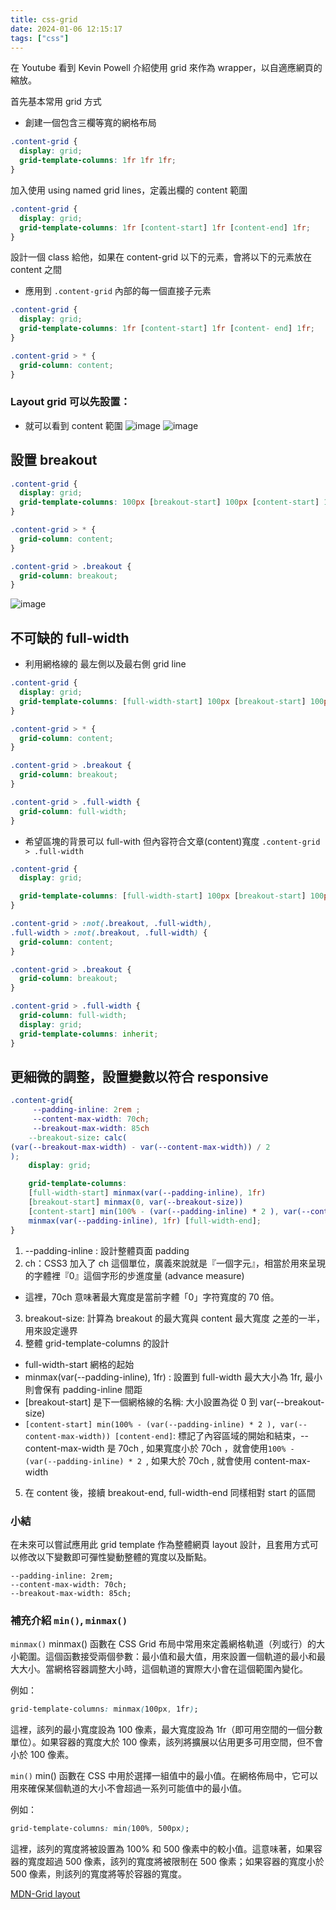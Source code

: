 ```yaml
---
title: css-grid
date: 2024-01-06 12:15:17
tags: ["css"]
---
```


在 Youtube 看到 Kevin Powell 介紹使用 grid 來作為 wrapper，以自適應網頁的縮放。

首先基本常用 grid 方式

- 創建一個包含三欄等寬的網格布局

```css
.content-grid {
  display: grid;
  grid-template-columns: 1fr 1fr 1fr;
}
```

加入使用 using named grid lines，定義出欄的 content 範圍

```css
.content-grid {
  display: grid;
  grid-template-columns: 1fr [content-start] 1fr [content-end] 1fr;
}
```

設計一個 class 給他，如果在 content-grid 以下的元素，會將以下的元素放在 content 之間

- 應用到 `.content-grid` 內部的每一個直接子元素

```css
.content-grid {
  display: grid;
  grid-template-columns: 1fr [content-start] 1fr [content- end] 1fr;
}

.content-grid > * {
  grid-column: content;
}
```

### Layout grid 可以先設置：

- 就可以看到 content 範圍
  ![image](https://hackmd.io/_uploads/HyCjULL_p.png)
  ![image](https://hackmd.io/_uploads/HkJWv8UO6.png)

<!-- more -->

## 設置 breakout

```css
.content-grid {
  display: grid;
  grid-template-columns: 100px [breakout-start] 100px [content-start] 1fr [content-end] 100px [breakout-end] 100px;
}

.content-grid > * {
  grid-column: content;
}

.content-grid > .breakout {
  grid-column: breakout;
}
```

![image](https://hackmd.io/_uploads/HycvDLIO6.png)

## 不可缺的 full-width

- 利用網格線的 最左側以及最右側 grid line

```css
.content-grid {
  display: grid;
  grid-template-columns: [full-width-start] 100px [breakout-start] 100px [content-start] 1fr [content-end] 100px [breakout-end] 100px [full-width-end];
}

.content-grid > * {
  grid-column: content;
}

.content-grid > .breakout {
  grid-column: breakout;
}

.content-grid > .full-width {
  grid-column: full-width;
}
```

- 希望區塊的背景可以 full-with 但內容符合文章(content)寬度
  `.content-grid > .full-width`

```css
.content-grid {
  display: grid;

  grid-template-columns: [full-width-start] 100px [breakout-start] 100px [content-start] 1fr [content-end] 100px [breakout-end] 100px [full-width-end];
}

.content-grid > :not(.breakout, .full-width),
.full-width > :not(.breakout, .full-width) {
  grid-column: content;
}

.content-grid > .breakout {
  grid-column: breakout;
}

.content-grid > .full-width {
  grid-column: full-width;
  display: grid;
  grid-template-columns: inherit;
}
```

## 更細微的調整，設置變數以符合 responsive

```css
.content-grid{
	 --padding-inline: 2rem ;
	 --content-max-width: 70ch;
	 --breakout-max-width: 85ch
	--breakout-size: calc(
(var(--breakout-max-width) - var(--content-max-width)) / 2
);
	display: grid;

	grid-template-columns:
	[full-width-start] minmax(var(--padding-inline), 1fr)
	[breakout-start] minmax(0, var(--breakout-size))
	[content-start] min(100% - (var(--padding-inline) * 2 ), var(--content-max-width)) [content-end] minmax(0, var(--breakout-size)) [breakout-end]
	minmax(var(--padding-inline), 1fr) [full-width-end];
}
```

1. --padding-inline : 設計整體頁面 padding
2. ch：CSS3 加入了 ch 這個單位，廣義來說就是『一個字元』，相當於用來呈現的字體裡『0』這個字形的步進度量 (advance measure)

- 這裡，70ch 意味著最大寬度是當前字體「0」字符寬度的 70 倍。

3. breakout-size: 計算為 breakout 的最大寬與 content 最大寬度 之差的一半，用來設定邊界
4. 整體 grid-template-columns 的設計

- full-width-start 網格的起始
- minmax(var(--padding-inline), 1fr) : 設置到 full-width 最大大小為 1fr, 最小則會保有 padding-inline 間距
- [breakout-start] 是下一個網格線的名稱: 大小設置為從 0 到 var(--breakout-size)
- `[content-start] min(100% - (var(--padding-inline) * 2 ), var(--content-max-width)) [content-end]`: 標記了內容區域的開始和結束，--content-max-width 是 70ch , 如果寬度小於 70ch ，就會使用`100% - (var(--padding-inline) * 2 `, 如果大於 70ch , 就會使用 content-max-width

5. 在 content 後，接續 breakout-end, full-width-end 同樣相對 start 的區間

### 小結

在未來可以嘗試應用此 grid template 作為整體網頁 layout 設計，且套用方式可以修改以下變數即可彈性變動整體的寬度以及斷點。

```
--padding-inline: 2rem;
--content-max-width: 70ch;
--breakout-max-width: 85ch;
```

### 補充介紹 `min()`, `minmax()`

`minmax()`
minmax() 函數在 CSS Grid 布局中常用來定義網格軌道（列或行）的大小範圍。這個函數接受兩個參數：最小值和最大值，用來設置一個軌道的最小和最大大小。當網格容器調整大小時，這個軌道的實際大小會在這個範圍內變化。

例如：

```css
grid-template-columns: minmax(100px, 1fr);
```

這裡，該列的最小寬度設為 100 像素，最大寬度設為 1fr（即可用空間的一個分數單位）。如果容器的寬度大於 100 像素，該列將擴展以佔用更多可用空間，但不會小於 100 像素。

`min()`
min() 函數在 CSS 中用於選擇一組值中的最小值。在網格佈局中，它可以用來確保某個軌道的大小不會超過一系列可能值中的最小值。

例如：

```css
grid-template-columns: min(100%, 500px);
```

這裡，該列的寬度將被設置為 100% 和 500 像素中的較小值。這意味著，如果容器的寬度超過 500 像素，該列的寬度將被限制在 500 像素；如果容器的寬度小於 500 像素，則該列的寬度將等於容器的寬度。

[MDN-Grid layout](https://developer.mozilla.org/en-US/docs/Web/CSS/CSS_grid_layout/Grid_layout_using_named_grid_lines)
